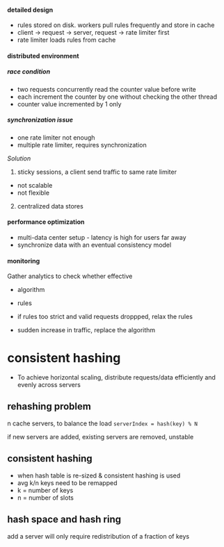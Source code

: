 #### detailed design

- rules stored on disk. workers pull rules frequently and store in cache
- client -> request -> server, request -> rate limiter first
- rate limiter loads rules from cache

#### distributed environment

##### race condition
- two requests concurrently read the counter value before write
- each increment the counter by one without checking the other thread
- counter value incremented by 1 only

##### synchronization issue
- one rate limiter not enough
- multiple rate limiter, requires synchronization

*Solution*

1. sticky sessions, a client send traffic to same rate limiter
- not scalable
- not flexible

2. centralized data stores

#### performance optimization

- multi-data center setup - latency is high for users far away
- synchronize data with an eventual consistency model

#### monitoring

Gather analytics to check whether effective
- algorithm
- rules

- if rules too strict and valid requests droppped, relax the rules
- sudden increase in traffic, replace the algorithm


# consistent hashing

- To achieve horizontal scaling, distribute requests/data efficiently and evenly across servers

## rehashing problem

n cache servers, to balance the load
`serverIndex = hash(key) % N`

if new servers are added, existing servers are removed, unstable

## consistent hashing

- when hash table is re-sized & consistent hashing is used
- avg k/n keys need to be remapped 
- k = number of keys
- n = number of slots

## hash space and hash ring

add a server will only require redistribution of a fraction of keys